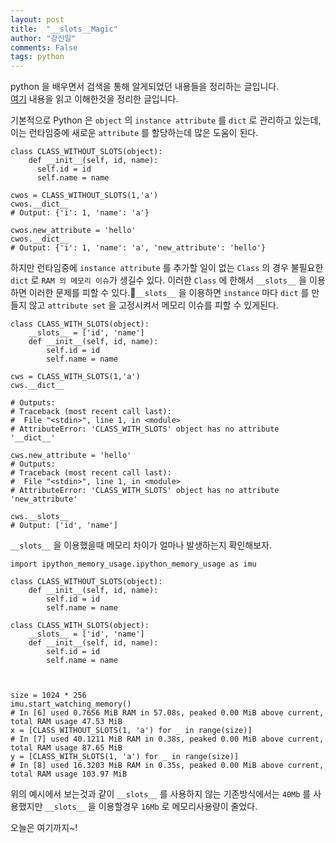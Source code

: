 ```yaml
---
layout: post
title:  "__slots__Magic"
author: "강신일"
comments: False
tags: python
---
```

python 을 배우면서 검색을 통해 알게되었던 내용들을 정리하는 글입니다.<br>
[여기](https://book.pythontips.com/en/latest/__slots__magic.html) 내용을 읽고 이해한것을 정리한 글입니다.

기본적으로 Python 은 `object` 의 `instance attribute` 를 `dict` 로 관리하고 있는데, 이는 런타임중에 새로운 `attribute` 를 할당하는데 많은 도움이 된다.
```
class CLASS_WITHOUT_SLOTS(object):
    def __init__(self, id, name):
      self.id = id
      self.name = name

cwos = CLASS_WITHOUT_SLOTS(1,'a')
cwos.__dict__
# Output: {'i': 1, 'name': 'a'}

cwos.new_attribute = 'hello'
cwos.__dict__
# Output: {'i': 1, 'name': 'a', 'new_attribute': 'hello'}
```

하지만 런타임중에 `instance attribute` 를 추가할 일이 없는 `Class` 의 경우 불필요한 `dict` 로 `RAM 의 메모리 이슈`가 생길수 있다.
이러한 `Class` 에 한해서 `__slots__` 을 이용하면 이러한 문제를 피할 수 있다.`__slots__` 을 이용하면 `instance` 마다 `dict` 를 만들지 않고 `attribute set` 을 고정시켜서 메모리 이슈를 피할 수 있게된다.

```
class CLASS_WITH_SLOTS(object):
    __slots__ = ['id', 'name']
    def __init__(self, id, name):
        self.id = id
        self.name = name

cws = CLASS_WITH_SLOTS(1,'a')
cws.__dict__

# Outputs:
# Traceback (most recent call last):
#  File "<stdin>", line 1, in <module>
# AttributeError: 'CLASS_WITH_SLOTS' object has no attribute '__dict__'

cws.new_attribute = 'hello'
# Outputs:
# Traceback (most recent call last):
#  File "<stdin>", line 1, in <module>
# AttributeError: 'CLASS_WITH_SLOTS' object has no attribute 'new_attribute'

cws.__slots__
# Output: ['id', 'name']
```
`__slots__` 을 이용했을때 메모리 차이가 얼마나 발생하는지 확인해보자.

```
import ipython_memory_usage.ipython_memory_usage as imu

class CLASS_WITHOUT_SLOTS(object):
    def __init__(self, id, name):
        self.id = id
        self.name = name

class CLASS_WITH_SLOTS(object):
    __slots__ = ['id', 'name']
    def __init__(self, id, name):
        self.id = id
        self.name = name



size = 1024 * 256
imu.start_watching_memory()
# In [6] used 0.7656 MiB RAM in 57.08s, peaked 0.00 MiB above current, total RAM usage 47.53 MiB
x = [CLASS_WITHOUT_SLOTS(1, 'a') for _ in range(size)]
# In [7] used 40.1211 MiB RAM in 0.38s, peaked 0.00 MiB above current, total RAM usage 87.65 MiB
y = [CLASS_WITH_SLOTS(1, 'a') for _ in range(size)]
# In [8] used 16.3203 MiB RAM in 0.35s, peaked 0.00 MiB above current, total RAM usage 103.97 MiB

```
위의 예시에서 보는것과 같이 `__slots__` 를 사용하지 않는 기존방식에서는 `40Mb` 를 사용했지만 `__slots__` 을 이용할경우 `16Mb` 로 메모리사용량이 줄었다.

오늘은 여기까지~!
